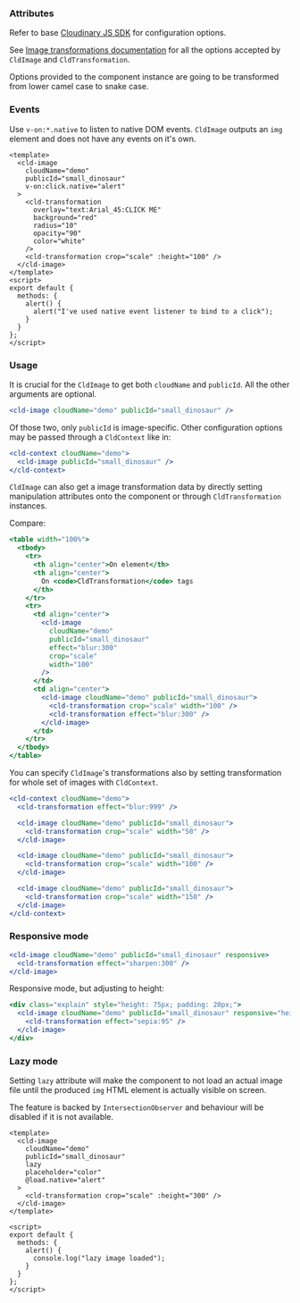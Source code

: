 ### Attributes

Refer to base [Cloudinary JS SDK](https://github.com/cloudinary/cloudinary_js#configuration) for configuration options.

See [Image transformations documentation](http://cloudinary.com/documentation/image_transformations) for all the options accepted by `CldImage` and `CldTransformation`.

Options provided to the component instance are going to be transformed from lower camel case to snake case.

### Events

Use `v-on:*.native` to listen to native DOM events. `CldImage` outputs an `img` element and does not have any events on it's own.

```vue
<template>
  <cld-image
    cloudName="demo"
    publicId="small_dinosaur"
    v-on:click.native="alert"
  >
    <cld-transformation
      overlay="text:Arial_45:CLICK ME"
      background="red"
      radius="10"
      opacity="90"
      color="white"
    />
    <cld-transformation crop="scale" :height="100" />
  </cld-image>
</template>
<script>
export default {
  methods: {
    alert() {
      alert("I've used native event listener to bind to a click");
    }
  }
};
</script>
```

### Usage

It is crucial for the `CldImage` to get both `cloudName` and `publicId`. All the other arguments are optional.

```jsx
<cld-image cloudName="demo" publicId="small_dinosaur" />
```

Of those two, only `publicId` is image-specific. Other configuration options may be passed through a `CldContext` like in:

```jsx
<cld-context cloudName="demo">
  <cld-image publicId="small_dinosaur" />
</cld-context>
```

`CldImage` can also get a image transformation data by directly setting manipulation attributes onto the component or through `CldTransformation` instances.

Compare:

```jsx
<table width="100%">
  <tbody>
    <tr>
      <th align="center">On element</th>
      <th align="center">
        On <code>CldTransformation</code> tags
      </th>
    </tr>
    <tr>
      <td align="center">
        <cld-image
          cloudName="demo"
          publicId="small_dinosaur"
          effect="blur:300"
          crop="scale"
          width="100"
        />
      </td>
      <td align="center">
        <cld-image cloudName="demo" publicId="small_dinosaur">
          <cld-transformation crop="scale" width="100" />
          <cld-transformation effect="blur:300" />
        </cld-image>
      </td>
    </tr>
  </tbody>
</table>
```

You can specify `CldImage`'s transformations also by setting transformation for whole set of images with `CldContext`.

```jsx
<cld-context cloudName="demo">
  <cld-transformation effect="blur:999" />

  <cld-image cloudName="demo" publicId="small_dinosaur">
    <cld-transformation crop="scale" width="50" />
  </cld-image>

  <cld-image cloudName="demo" publicId="small_dinosaur">
    <cld-transformation crop="scale" width="100" />
  </cld-image>

  <cld-image cloudName="demo" publicId="small_dinosaur">
    <cld-transformation crop="scale" width="150" />
  </cld-image>
</cld-context>
```

### Responsive mode

```jsx
<cld-image cloudName="demo" publicId="small_dinosaur" responsive>
  <cld-transformation effect="sharpen:300" />
</cld-image>
```

Responsive mode, but adjusting to height:

```jsx
<div class="explain" style="height: 75px; padding: 20px;">
  <cld-image cloudName="demo" publicId="small_dinosaur" responsive="height">
    <cld-transformation effect="sepia:95" />
  </cld-image>
</div>
```

### Lazy mode

Setting `lazy` attribute will make the component to not load an actual image file until the produced `img` HTML element is actually visible on screen.

The feature is backed by `IntersectionObserver` and behaviour will be disabled if it is not available.

```vue
<template>
  <cld-image
    cloudName="demo"
    publicId="small_dinosaur"
    lazy
    placeholder="color"
    @load.native="alert"
  >
    <cld-transformation crop="scale" :height="300" />
  </cld-image>
</template>

<script>
export default {
  methods: {
    alert() {
      console.log("lazy image loaded");
    }
  }
};
</script>
```
